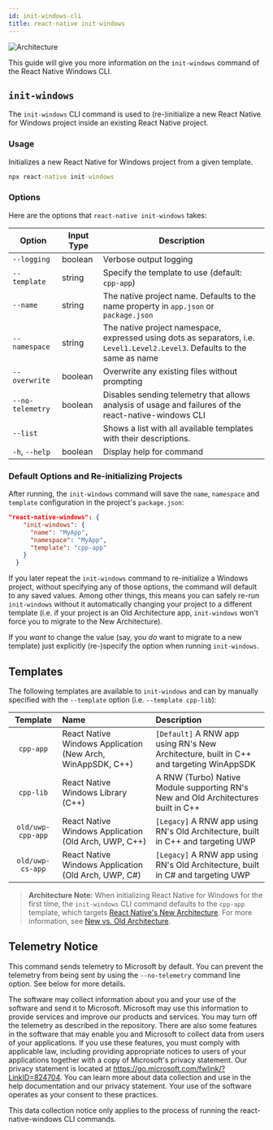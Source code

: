 ```yaml
---
id: init-windows-cli
title: react-native init-windows
---
```


![Architecture](https://img.shields.io/badge/architecture-new_&_old-green)

This guide will give you more information on the `init-windows` command of the React Native Windows CLI.

## `init-windows`

The `init-windows` CLI command is used to (re-)initialize a new React Native for Windows project inside an existing React Native project. 

### Usage
Initializes a new React Native for Windows project from a given template.
  
```bat
npx react-native init-windows
```

### Options

Here are the options that `react-native init-windows` takes:

| Option                | Input Type | Description                                      |
|-----------------------|------------|--------------------------------------------------|
| `--logging`           | boolean    | Verbose output logging                           |
| `--template`          | string     | Specify the template to use (default: `cpp-app`) |
| `--name`              | string     | The native project name. Defaults to the name property in `app.json` or `package.json` |
| `--namespace`         | string     | The native project namespace, expressed using dots as separators, i.e. `Level1.Level2.Level3`. Defaults to the same as name |
| `--overwrite`         | boolean    | Overwrite any existing files without prompting  |
| `--no-telemetry`      | boolean    | Disables sending telemetry that allows analysis of usage and failures of the react-native-windows CLI |
| `--list`              |            | Shows a list with all available templates with their descriptions. |
| `-h`, `--help`        | boolean    | Display help for command                         |

### Default Options and Re-initializing Projects

After running, the `init-windows` command will save the `name`, `namespace` and `template` configuration in the project's `package.json`:

```json
"react-native-windows": {
    "init-windows": {
      "name": "MyApp",
      "namespace": "MyApp",
      "template": "cpp-app"
    }
  }
```

If you later repeat the `init-windows` command to re-initialize a Windows project, without specifying any of those options, the command will default to any saved values. Among other things, this means you can safely re-run `init-windows` without it automatically changing your project to a different template (i.e. if your project is an Old Architecture app, `init-windows` won't force you to migrate to the New Architecture).

If you *want* to change the value (say, you *do* want to migrate to a new template) just explicitly (re-)specify the option when running `init-windows`.

## Templates

The following templates are available to `init-windows` and can by manually specified with the `--template` option (i.e. `--template cpp-lib`):

| Template | Name | Description |
|:-:|:--|:--|
| `cpp-app` | React Native Windows Application (New Arch, WinAppSDK, C++) | `[Default]` A RNW app using RN's New Architecture, built in C++ and targeting WinAppSDK |
| `cpp-lib` | React Native Windows Library (C++) | A RNW (Turbo) Native Module supporting RN's New and Old Architectures built in C++ |
| `old/uwp-cpp-app` | React Native Windows Application (Old Arch, UWP, C++) | `[Legacy]` A RNW app using RN's Old Architecture, built in C++ and targeting UWP |
| `old/uwp-cs-app` | React Native Windows Application (Old Arch, UWP, C#)  | `[Legacy]` A RNW app using RN's Old Architecture, built in C# and targeting UWP |

> **Architecture Note:** When initializing React Native for Windows for the first time, the `init-windows` CLI command defaults to the `cpp-app` template, which targets [React Native's New Architecture](https://reactnative.dev/architecture/landing-page). For more information, see [New vs. Old Architecture](new-architecture.md).

## Telemetry Notice

This command sends telemetry to Microsoft by default. You can prevent the telemetry from being sent by using the `--no-telemetry` command line option. See below for more details.

The software may collect information about you and your use of the software and send it to Microsoft. Microsoft may use this information to provide services and improve our products and services. You may turn off the telemetry as described in the repository. There are also some features in the software that may enable you and Microsoft to collect data from users of your applications. If you use these features, you must comply with applicable law, including providing appropriate notices to users of your applications together with a copy of Microsoft's privacy statement. Our privacy statement is located at https://go.microsoft.com/fwlink/?LinkID=824704. You can learn more about data collection and use in the help documentation and our privacy statement. Your use of the software operates as your consent to these practices.

This data collection notice only applies to the process of running the react-native-windows CLI commands.
  